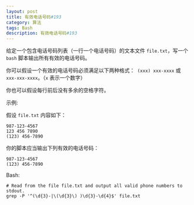 ```yaml
---
layout: post
title: 有效电话号码#193
category: 算法
tags: Bash
description: 有效电话号码#193
---
```


给定一个包含电话号码列表（一行一个电话号码）的文本文件 `file.txt`，写一个 `bash` 脚本输出所有有效的电话号码。

你可以假设一个有效的电话号码必须满足以下两种格式：` (xxx) xxx-xxxx` 或 `xxx-xxx-xxxx`。（`x` 表示一个数字）

你也可以假设每行前后没有多余的空格字符。

示例:

假设 `file.txt` 内容如下：

	987-123-4567
	123 456 7890
	(123) 456-7890
	
你的脚本应当输出下列有效的电话号码：

	987-123-4567
	(123) 456-7890
	
Bash:

	# Read from the file file.txt and output all valid phone numbers to stdout.
	grep -P '^(\d{3}-|\(\d{3}\) )\d{3}-\d{4}$' file.txt